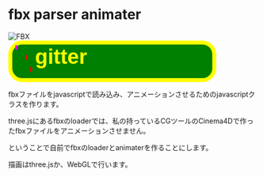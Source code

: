 # fbx parser animater

<img src="http://continue-jump.com/upload_image/20170916-173228289b6c6f.png" alt="FBX" title="FBX">
<a href="https://gitter.im/FBX-Parser-Animater/Lobby?source=orgpage"></a>
<style>
.CVButton {
  width: 15em;
  height: 3em;
  color: yellow;
  background: green;
  font-family:sans-serif;
  font-weight: 700;
  font-size: 2em;
  border: 8px solid yellow;
  border-radius: 1em 1em 1em 1em;
  outline:none;
  display: flex;
}
.line {
  display: flex;
  position: relative;
  width: 40px;
  height: 60px;
  border-radius: 10px 0px 0px 10px;
}
.line-text {
  width:auto;
  border-radius: 0px 10px 10px 0px;
  font-family:sans-serif;
  font-weight: 700;
  font-size: 1.5em;
}
.line span {
  position: absolute;
  height: 10px;
  width: 4px;
  background: #f0f;
  border-radius: 4px;
}

.line span:nth-last-of-type(1) {
  top: 5px;
  left: 10px;
  animation-name: anime1;
  animation-duration: 5s;
  animation-timing-function: ease;
  animation-iteration-count: infinite;

}
.line span:nth-last-of-type(2) {
  top: 20px;
  left: 20px;
  animation-name: anime2;
  animation-duration: 3s;
  animation-timing-function: ease;
  animation-iteration-count: infinite;

}
.line span:nth-last-of-type(3) {
  bottom: 5px;
  left: 30px; 
  animation-name: anime3;
  animation-duration: 4s;
  animation-timing-function: ease;
  animation-iteration-count: infinite;

}

@keyframes anime1 {
0% {height: 10px; background-color: red;}
50% {height: 40px; background-color: white;}
100% {height: 10px; background-color: red;}
}
@keyframes anime2 {
0% {height: 10px; background-color: red;}
50% {top: 5px; height: 40px; background-color: blue;}
100% {height: 10px; background-color: red;}
}
@keyframes anime3 {
0% {height: 10px; background-color: red;}
50% {height: 40px; background-color: black;}
100% {height: 10px; background-color: red;}
}

</style>
    <button class="CVButton">
      <div class="line" href="#">
        <span></span>
        <span></span>
        <span></span>
      </div>
      <div class="line-text" href="#">
        gitter
      </div>
    </button>





fbxファイルをjavascriptで読み込み、アニメーションさせるためのjavascriptクラスを作ります。

three.jsにあるfbxのloaderでは、私の持っているCGツールのCinema4Dで作ったfbxファイルをアニメーションさせません。

ということで自前でfbxのloaderとanimaterを作ることにします。

描画はthree.jsか、WebGLで行います。